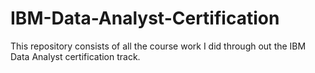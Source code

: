 # IBM-Data-Analyst-Certification
This repository consists of all the course work I did through out the IBM Data Analyst certification track.
